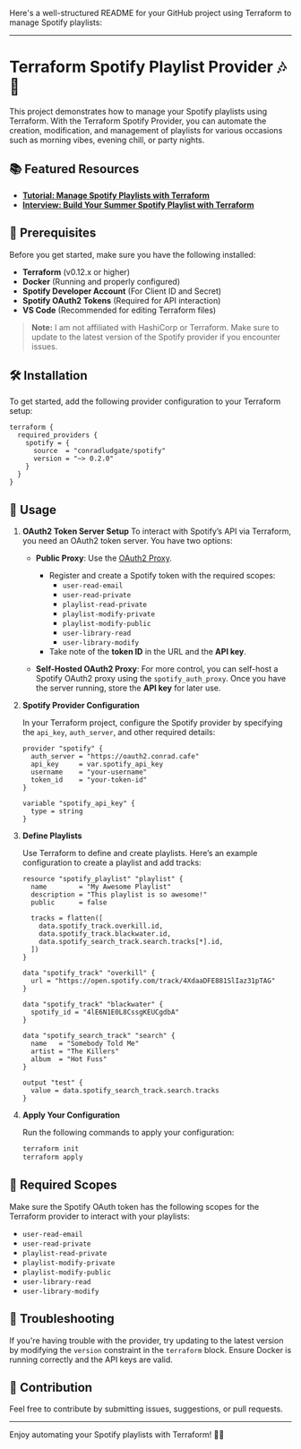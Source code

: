 Here's a well-structured README for your GitHub project using Terraform to manage Spotify playlists:

---

# Terraform Spotify Playlist Provider 🎶🌱

This project demonstrates how to manage your Spotify playlists using Terraform. With the Terraform Spotify Provider, you can automate the creation, modification, and management of playlists for various occasions such as morning vibes, evening chill, or party nights.

## 📚 Featured Resources
- **[Tutorial: Manage Spotify Playlists with Terraform](https://learn.hashicorp.com/tutorials/terraform/spotify-playlist)**
- **[Interview: Build Your Summer Spotify Playlist with Terraform](https://www.hashicorp.com/blog/build-your-summer-spotify-playlist-with-terraform)**

## 🔧 Prerequisites
Before you get started, make sure you have the following installed:
- **Terraform** (v0.12.x or higher)  
- **Docker** (Running and properly configured)
- **Spotify Developer Account** (For Client ID and Secret)
- **Spotify OAuth2 Tokens** (Required for API interaction)
- **VS Code** (Recommended for editing Terraform files)

> **Note:** I am not affiliated with HashiCorp or Terraform. Make sure to update to the latest version of the Spotify provider if you encounter issues.

## 🛠️ Installation

To get started, add the following provider configuration to your Terraform setup:

```hcl
terraform {
  required_providers {
    spotify = {
      source  = "conradludgate/spotify"
      version = "~> 0.2.0"
    }
  }
}
```

## 🚀 Usage

1. **OAuth2 Token Server Setup**
   To interact with Spotify’s API via Terraform, you need an OAuth2 token server. You have two options:
   
   - **Public Proxy**: Use the [OAuth2 Proxy](https://oauth2.conrad.cafe).
     - Register and create a Spotify token with the required scopes:
       - `user-read-email`
       - `user-read-private`
       - `playlist-read-private`
       - `playlist-modify-private`
       - `playlist-modify-public`
       - `user-library-read`
       - `user-library-modify`
     - Take note of the **token ID** in the URL and the **API key**.
   
   - **Self-Hosted OAuth2 Proxy**: For more control, you can self-host a Spotify OAuth2 proxy using the `spotify_auth_proxy`. Once you have the server running, store the **API key** for later use.

2. **Spotify Provider Configuration**
   
   In your Terraform project, configure the Spotify provider by specifying the `api_key`, `auth_server`, and other required details:

   ```hcl
   provider "spotify" {
     auth_server = "https://oauth2.conrad.cafe"
     api_key     = var.spotify_api_key
     username    = "your-username"
     token_id    = "your-token-id"
   }

   variable "spotify_api_key" {
     type = string
   }
   ```

3. **Define Playlists**
   
   Use Terraform to define and create playlists. Here’s an example configuration to create a playlist and add tracks:

   ```hcl
   resource "spotify_playlist" "playlist" {
     name        = "My Awesome Playlist"
     description = "This playlist is so awesome!"
     public      = false

     tracks = flatten([
       data.spotify_track.overkill.id,
       data.spotify_track.blackwater.id,
       data.spotify_search_track.search.tracks[*].id,
     ])
   }

   data "spotify_track" "overkill" {
     url = "https://open.spotify.com/track/4XdaaDFE881SlIaz31pTAG"
   }

   data "spotify_track" "blackwater" {
     spotify_id = "4lE6N1E0L8CssgKEUCgdbA"
   }

   data "spotify_search_track" "search" {
     name   = "Somebody Told Me"
     artist = "The Killers"
     album  = "Hot Fuss"
   }

   output "test" {
     value = data.spotify_search_track.search.tracks
   }
   ```

4. **Apply Your Configuration**

   Run the following commands to apply your configuration:
   
   ```bash
   terraform init
   terraform apply
   ```

## 🔑 Required Scopes

Make sure the Spotify OAuth token has the following scopes for the Terraform provider to interact with your playlists:

- `user-read-email`
- `user-read-private`
- `playlist-read-private`
- `playlist-modify-private`
- `playlist-modify-public`
- `user-library-read`
- `user-library-modify`

## 🐛 Troubleshooting

If you're having trouble with the provider, try updating to the latest version by modifying the `version` constraint in the `terraform` block. Ensure Docker is running correctly and the API keys are valid.

## 👥 Contribution

Feel free to contribute by submitting issues, suggestions, or pull requests.

---

Enjoy automating your Spotify playlists with Terraform! 🎵🌱
